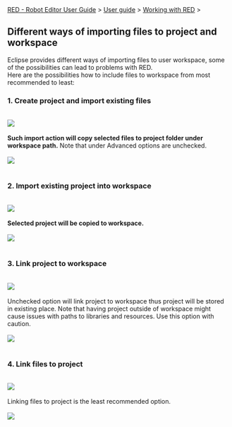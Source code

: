 <html>
<head>
<link href="PLUGINS_ROOT/org.robotframework.ide.eclipse.main.plugin.doc.user/help/style.css" rel="stylesheet" type="text/css"/>
</head>
<body>
<a href="/help/..\..\..\index.html">RED - Robot Editor User Guide</a> &gt; <a href="/help/..\..\user_guide.html">User guide</a> &gt; <a href="/help/..\..\working_with_red.html">Working with RED</a> &gt; 
<h2>Different ways of importing files to project and workspace</h2>
Eclipse provides different ways of importing files to user workspace, some of the possibilities can lead to problems with RED.<br/>
Here are the possibilities how to include files to workspace from most recommended to least:<br/>
<h3>1. Create project and import existing files</h3>
<br/><img src="images/import_1.png"/> <br/><br/>
<b>Such import action will copy selected files to project folder under workspace path.</b> Note that under Advanced options are unchecked.
<br/><br/><img src="images/import_2.png"/> <br/><br/>
<h3>2. Import existing project into workspace</h3>
<br/><img src="images/import_4.png"/> <br/><br/>
<b>Selected project will be copied to workspace.</b>
<br/><br/><img src="images/import_3.png"/> <br/><br/>
<h3>3. Link project to workspace</h3>
<br/><img src="images/import_4.png"/> <br/><br/>
Unchecked option will link project to workspace thus project will be stored in existing place. Note that having project outside of workspace might cause issues with paths to libraries and resources. Use this option with caution.
<br/><br/><img src="images/import_5.png"/> <br/><br/>
<h3>4. Link files to project </h3>
<br/><img src="images/import_1.png"/> <br/><br/>
Linking files to project is the least recommended option.
<br/><br/><img src="images/import_6.png"/> <br/><br/>
</body>
</html>